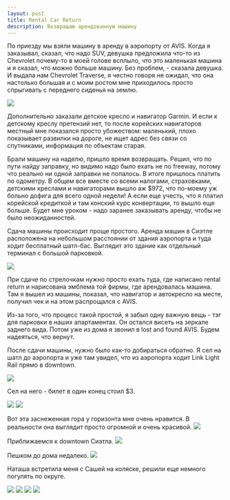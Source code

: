 ```yaml
---
layout: post
title: Rental Car Return
description: Возвращаю арендованную машину
---
```


По приезду мы взяли машину в аренду в аэропорту от AVIS.
Когда я заказывал, сказал, что надо SUV, девушка предложила что-то из Chevrolet почему-то в моей голове
всплыло, что это маленькая машина и я сказал, что можно больше машину. Без проблем, - сказала девушка.
И выдала нам Chevrolet Traverse, я честно говоря не ожидал, что она настолько большая и с моим ростом
мне приходилось просто спрыгивать с переднего сиденья на землю.

<img src="http://i.imgur.com/M1mPvh1.png" class="img-responsive img-thumbnail"> 

Дополнительно заказали детское кресло и навигатор Garmin. И если к детскому креслу претензий нет, то
после корейских навигаторов местный мне показался просто убожеством: маленький, плохо показывает
развилки на дороге, не ищет адрес без связи со спутниками, информация по объектам старая. 

Брали машину на наделю, пришло время возвращать. Решил, что по пути найду заправку, но видимо
надо было ехать не по freeway, потому что реально ни одной заправки не попалось. В итоге
пришлось платить по одометру. В общем все вместе со всеми налогами, страховками, детскими креслами и
навигаторами вышло аж $972, что по-моему уж больно дофига для всего одной недели! 
А если еще учесть, что я платил
корейской кредиткой и там конский курс конвертации, то вышло еще больше. Будет мне уроком - надо
заранее заказывать аренду, чтобы не было неожиданностей. 

Сдача машины происходит проще простого. Аренда машин в Сиэтле расположена на небольшом расстоянии
от здания аэропорта и туда ходит бесплатный шатл-бас. Выглядит это здание как отдельный терминал с большой
парковкой. 

<img src="http://i.imgur.com/iAYRVyvl.jpg" class="img-responsive img-thumbnail">

При сдаче по стрелочкам нужно просто ехать туда, где написано rental return и нарисована
эмблема той фирмы, где арендовалась машина. Там я вышел из машины, показал, что навигатор
и автокресло на месте, получил чек и на этом распрощался с AVIS.

Из-за того, что процесс такой простой, я забыл одну важную вещь - тэг для парковки в наших апартаментах.
Он остался висеть на зеркале заднего вида. Потом уже из дома я звонил в lost and found AVIS. 
Будем надеяться, что вернут.

После сдачи машины, нужно было как-то добираться обратно. Я сел на шатл до аэропорта и уже там увидел,
что из аэропорта ходит Link Light Rail прямо в downtown. 

<img src="http://i.imgur.com/vUuvLHjl.jpg" class="img-responsive img-thumbnail">

Сел на него - билет в один конец стоил $3.

<img src="http://i.imgur.com/YN15VBGl.jpg" class="img-responsive img-thumbnail">

<img src="http://i.imgur.com/yMWrYARl.jpg" class="img-responsive img-thumbnail">

Вот эта заснеженная гора у горизонта мне очень нравится. 
В реальности она выглядит просто огромной и очень красивой.
<img src="http://i.imgur.com/5WALJkOl.jpg" class="img-responsive img-thumbnail">

Приближаемся к downtown Сиэтла.
<img src="http://i.imgur.com/74OIcOol.jpg" class="img-responsive img-thumbnail">

Пешком до дома недалеко.
<img src="http://i.imgur.com/n8hqgL7l.jpg" class="img-responsive img-thumbnail">

Наташа встретила меня с Сашей на коляске, решили еще немного погулять по округе.

<img src="http://i.imgur.com/KRKex7Il.jpg" class="img-responsive img-thumbnail">
<img src="http://i.imgur.com/Ttu1Bt9l.jpg" class="img-responsive img-thumbnail">
<img src="http://i.imgur.com/778WhhBl.jpg" class="img-responsive img-thumbnail">
<img src="http://i.imgur.com/LmU4ee4l.jpg" class="img-responsive img-thumbnail">

